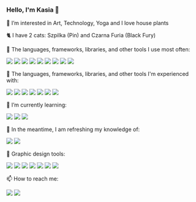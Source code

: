 ### Hello, I'm Kasia 👋

<!--I'm a professional architect :construction_worker::house_with_garden::smile: urban planner, and graphic designer.-->

👀 I’m interested in Art, Technology, Yoga and I love house plants

🐈 I have 2 cats: Szpilka (Pin) and Czarna Furia (Black Fury)

🌻 The languages, frameworks, libraries, and other tools I use most often:

<img src="https://img.shields.io/badge/HTML5-E34F26?style=for-the-badge&logo=html5&logoColor=white"> <img src="https://img.shields.io/badge/CSS3-1572B6?style=for-the-badge&logo=css3&logoColor=white">
<img src="https://img.shields.io/badge/JavaScript-323330?style=for-the-badge&logo=javascript&logoColor=F7DF1E"> <img src="https://img.shields.io/badge/TypeScript-007ACC?style=for-the-badge&logo=typescript&logoColor=white">
<img src="https://img.shields.io/badge/React-20232A?style=for-the-badge&logo=react&logoColor=61DAFB"> <img src="https://img.shields.io/badge/GIT-E44C30?style=for-the-badge&logo=git&logoColor=white"> <img src="https://img.shields.io/badge/VSCode-0078D4?style=for-the-badge&logo=visual%20studio%20code&logoColor=white"> <img src="https://img.shields.io/badge/Tailwind_CSS-38B2AC?style=for-the-badge&logo=tailwind-css&logoColor=white"> <img src="https://img.shields.io/badge/npm-CB3837?style=for-the-badge&logo=npm&logoColor=white"> 

🌳 The languages, frameworks, libraries, and other tools I'm experienced with:

<img src="https://img.shields.io/badge/React_Router-CA4245?style=for-the-badge&logo=react-router&logoColor=white"> <img src="https://img.shields.io/badge/Vite-B73BFE?style=for-the-badge&logo=vite&logoColor=FFD62E"> <img src="https://img.shields.io/badge/remix-000000?style=for-the-badge&logo=remix&logoColor=white">  <img src="https://img.shields.io/badge/firebase-ffca28?style=for-the-badge&logo=firebase&logoColor=black"> <img src="https://img.shields.io/badge/Cloudflare-F38020?style=for-the-badge&logo=Cloudflare&logoColor=white"> <img src="https://img.shields.io/badge/Cypress-17202C?style=for-the-badge&logo=cypress&logoColor=white"> <img src="https://img.shields.io/badge/Jira-0052CC?style=for-the-badge&logo=Jira&logoColor=white">


<!--[![My Skills](https://skillicons.dev/icons?i=vscode,git,html,css,js,react,nodejs)](https://skillicons.dev)

<img src="https://github.com/FanFunKat/Icons/blob/main/Design/creative-cloud.png?raw=true" alt="cloud" height="47">&nbsp;
<img src="https://raw.githubusercontent.com/FanFunKat/Icons/f5b3c3a90de296d273527044390b8e6aa8004929/Design/illustrator-invert.svg" alt="AI" height="47">&nbsp;
<img src="https://raw.githubusercontent.com/FanFunKat/Icons/f5b3c3a90de296d273527044390b8e6aa8004929/Design/indesign-invert.svg" alt="ID" height="47">&nbsp;
<img src="https://raw.githubusercontent.com/FanFunKat/Icons/7b11cc6c19004890fbac5d6ac1d21c38ed6391bb/Design/photoshop-invert.svg" alt="PS" height="47">&nbsp;
<img src="https://raw.githubusercontent.com/FanFunKat/Icons/abf1c63758f0990a4cbdd3da28327e2d0bf834c9/Design/acrobat-reader.svg" alt="Akrobat" height="47">
<img src="https://skillicons.dev/icons?i=autocad" alt="autocad" height="47">&nbsp;
<img src="https://skillicons.dev/icons?i=sketchup" alt="sketchup" height="47">&nbsp; -->

🌱 I’m currently learning:

<img src="https://img.shields.io/badge/Node%20js-339933?style=for-the-badge&logo=nodedotjs&logoColor=white"> <img src="https://img.shields.io/badge/Express%20js-000000?style=for-the-badge&logo=express&logoColor=white">
<img src="https://img.shields.io/badge/Postman-FF6C37?style=for-the-badge&logo=Postman&logoColor=white">
<!--<img src="https://img.shields.io/badge/Adobe%20after%20affects-CF96FD?style=for-the-badge&logo=Adobe%20after%20effects&logoColor=393665"> -->

🍂 In the meantime, I am refreshing my knowledge of:

<img src="https://img.shields.io/badge/Python-FFD43B?style=for-the-badge&logo=python&logoColor=blue"> <img src="https://img.shields.io/badge/PyCharm-000000.svg?&style=for-the-badge&logo=PyCharm&logoColor=white">

🎨 Graphic design tools:

<img src="https://img.shields.io/badge/Adobe%20Illustrator-FF9A00?style=for-the-badge&logo=adobe%20illustrator&logoColor=white"> <img src="https://img.shields.io/badge/Adobe%20InDesign-FF3366?style=for-the-badge&logo=Adobe%20InDesign&logoColor=white"> <img src="https://img.shields.io/badge/Adobe%20Photoshop-31A8FF?style=for-the-badge&logo=Adobe%20Photoshop&logoColor=black"> <img src="https://img.shields.io/badge/Figma-F24E1E?style=for-the-badge&logo=figma&logoColor=white"> <img src="https://img.shields.io/badge/Font_Awesome-339AF0?style=for-the-badge&logo=fontawesome&logoColor=white"> <img src="https://img.shields.io/badge/AutoCAD-E51050?style=for-the-badge&logo=autocad&logoColor=white"> <img src="https://img.shields.io/badge/SketchUP-005F9E?style=for-the-badge&logo=sketchup&logoColor=white">

📫 How to reach me: 

<a href="https://www.linkedin.com/in/kat-rus/"><img src="https://img.shields.io/badge/LinkedIn-0077B5?style=for-the-badge&logo=linkedin&logoColor=white"></a> <a href="https://www.behance.net/katarzynarussek"><img src="https://img.shields.io/badge/Behance-0054F7?style=for-the-badge&logo=behance&logoColor=white"></a>


<!--[![My Skills](https://skillicons.dev/icons?i=ts,firebase,cypress,figma,ae)](https://skillicons.dev)-->

<!--🧐 Where do I look for knowledge:

<img src="https://img.shields.io/badge/MDN_Web_Docs-black?style=for-the-badge&logo=mdnwebdocs&logoColor=white"> <img src="https://img.shields.io/badge/Codecademy-FFF0E5?style=for-the-badge&logo=codecademy&logoColor=303347"> <img src="https://img.shields.io/badge/W3Schools-04AA6D?style=for-the-badge&logo=W3Schools&logoColor=white">
-->
<!--
**FanFunKat/FanFunKat** is a ✨ _special_ ✨ repository because its `README.md` (this file) appears on your GitHub profile.

Here are some ideas to get you started:

- 🔭 I’m currently working on ...
- 🌱 I’m currently learning ...
- 👯 I’m looking to collaborate on ...
- 🤔 I’m looking for help with ...
- 💬 Ask me about ...
- 📫 How to reach me: ...
- 😄 Pronouns: ...
- ⚡ Fun fact: ...
-->
